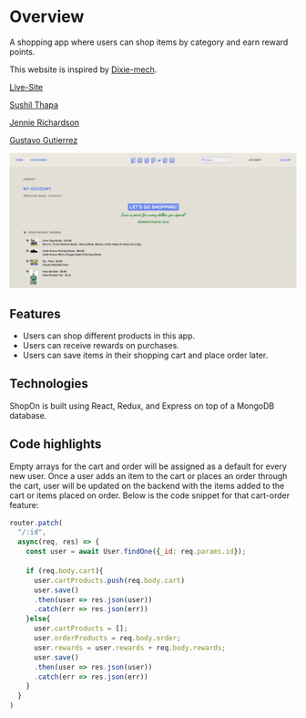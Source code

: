 # Overview

A shopping app where users can shop items by category and earn reward points.

This website is inspired by [Dixie-mech](https://dixiemech.com/).

[Live-Site](https://shopon1.herokuapp.com/)

[Sushil Thapa](https://github.com/sushilt553)

[Jennie Richardson](https://github.com/jbiakcin)

[Gustavo Gutierrez](https://github.com/guticode04)

![ShopOn](https://github.com/sushilt553/shopOn/blob/master/frontend/src/images/shopon_page.png)

## Features
  * Users can shop different products in this app.
  * Users can receive rewards on purchases.
  * Users can save items in their shopping cart and place order later.

## Technologies
ShopOn is built using React, Redux, and Express on top of a MongoDB database.

## Code highlights
Empty arrays for the cart and order will be assigned as a default for every new user. Once a user adds an item to the cart or places an order through the cart, user will be updated on the backend with the items added to the cart or items placed on order. Below is the code snippet for that cart-order feature:
``` javascript
router.patch(
  "/:id",
  async(req, res) => {
    const user = await User.findOne({_id: req.params.id});

    if (req.body.cart){
      user.cartProducts.push(req.body.cart)
      user.save()
      .then(user => res.json(user))
      .catch(err => res.json(err))
    }else{
      user.cartProducts = [];
      user.orderProducts = req.body.order;
      user.rewards = user.rewards + req.body.rewards;
      user.save()
      .then(user => res.json(user))
      .catch(err => res.json(err))
    }
  } 
)
```
